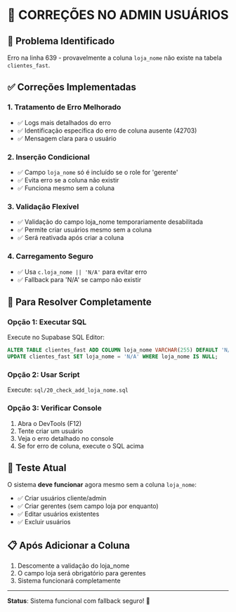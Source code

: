 # 🔧 CORREÇÕES NO ADMIN USUÁRIOS

## 🚨 Problema Identificado
Erro na linha 639 - provavelmente a coluna `loja_nome` não existe na tabela `clientes_fast`.

## ✅ Correções Implementadas

### 1. **Tratamento de Erro Melhorado**
- ✅ Logs mais detalhados do erro
- ✅ Identificação específica do erro de coluna ausente (42703)
- ✅ Mensagem clara para o usuário

### 2. **Inserção Condicional**
- ✅ Campo `loja_nome` só é incluído se o role for 'gerente'
- ✅ Evita erro se a coluna não existir
- ✅ Funciona mesmo sem a coluna

### 3. **Validação Flexível**
- ✅ Validação do campo loja_nome temporariamente desabilitada
- ✅ Permite criar usuários mesmo sem a coluna
- ✅ Será reativada após criar a coluna

### 4. **Carregamento Seguro**
- ✅ Usa `c.loja_nome || 'N/A'` para evitar erro
- ✅ Fallback para 'N/A' se campo não existir

## 🔄 Para Resolver Completamente

### Opção 1: Executar SQL
Execute no Supabase SQL Editor:
```sql
ALTER TABLE clientes_fast ADD COLUMN loja_nome VARCHAR(255) DEFAULT 'N/A';
UPDATE clientes_fast SET loja_nome = 'N/A' WHERE loja_nome IS NULL;
```

### Opção 2: Usar Script
Execute: `sql/20_check_add_loja_nome.sql`

### Opção 3: Verificar Console
1. Abra o DevTools (F12)
2. Tente criar um usuário
3. Veja o erro detalhado no console
4. Se for erro de coluna, execute o SQL acima

## 🧪 Teste Atual
O sistema **deve funcionar** agora mesmo sem a coluna `loja_nome`:
- ✅ Criar usuários cliente/admin
- ✅ Criar gerentes (sem campo loja por enquanto)
- ✅ Editar usuários existentes
- ✅ Excluir usuários

## 📋 Após Adicionar a Coluna
1. Descomente a validação do loja_nome
2. O campo loja será obrigatório para gerentes
3. Sistema funcionará completamente

---

**Status**: Sistema funcional com fallback seguro! 🎯
